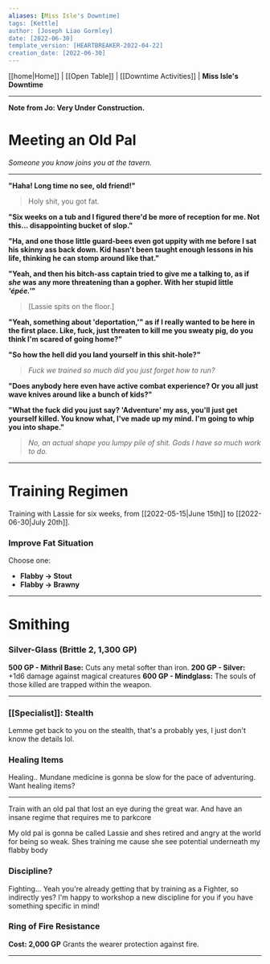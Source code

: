 ```yaml
---
aliases: [Miss Isle's Downtime]
tags: [Kettle]
author: [Joseph Liao Gormley]
date: [2022-06-30]
template_version: [HEARTBREAKER-2022-04-22]
creation_date: [2022-06-30]
---
```

<!-- Home | Character Creation | -->
[[home|Home]] | [[Open Table]] | [[Downtime Activities]] | **Miss Isle's Downtime**
___
**Note from Jo: Very Under Construction.**
# Meeting an Old Pal
*Someone you know joins you at the tavern.*
___
**"Haha! Long time no see, old friend!"**

> Holy shit, you got fat.

**"Six weeks on a tub and I figured there'd be more of reception for me. Not this... disappointing bucket of slop."**

**"Ha, and one those little guard-bees even got uppity with me before I sat his skinny ass back down. Kid hasn't been taught enough lessons in his life, thinking he can stomp around like that."**

**"Yeah, and then his bitch-ass captain tried to give me a talking to, as if *she* was any more threatening than a gopher. With her stupid little *'épée.'*"**

> [Lassie spits on the floor.]

**"Yeah, something about 'deportation,'" as if I really wanted to be here in the first place. Like, fuck, just threaten to kill me you sweaty pig, do you think I'm scared of going home?"**

**"So how the hell did you land yourself in this shit-hole?"**

> *Fuck we trained so much did you just forget how to run?*

**"Does anybody here even have active combat experience? Or you all just wave knives around like a bunch of kids?"**

**"What the fuck did you just say? 'Adventure' my ass, you'll just get yourself killed. You know what, I've made up my mind. I'm going to whip you into shape."**

> *No, an actual shape you lumpy pile of shit. Gods I have so much work to do.*
___
# Training Regimen
Training with Lassie for six weeks, from [[2022-05-15|June 15th]] to [[2022-06-30|July 20th]].
### Improve Fat Situation
Choose one:
- **Flabby -> Stout**
- **Flabby -> Brawny**

___
# Smithing
### Silver-Glass (Brittle 2, 1,300 GP)
**500 GP - Mithril Base:** Cuts any metal softer than iron.
**200 GP - Silver:** +1d6 damage against magical creatures
**600 GP - Mindglass:** The souls of those killed are trapped within the weapon.

___
### [[Specialist]]: Stealth
Lemme get back to you on the stealth, that's a probably yes, I just don't know the details lol.

### Healing Items
Healing.. Mundane medicine is gonna be slow for the pace of adventuring. Want healing items?
___


Train with an old pal that lost an eye during the great war. And have an insane regime that requires me to parkcore

My old pal is gonna be called Lassie and shes retired and angry at the world for being so weak. Shes training me cause she see potential underneath my flabby body

### Discipline?
Fighting... Yeah you're already getting that by training as a Fighter, so indirectly yes? I'm happy to workshop a new discipline for you if you have something specific in mind!

### **Ring of Fire Resistance**
**Cost: 2,000 GP**
Grants the wearer protection against fire.

___
<!--*See also:* 
*References:*
*Source:* -->
<!-- Sources, read more, links, etc. -->
<!-- *Source: Entry by [[Mike Maxin]].* -->
<!-- Leave an empty line at the end, otherwise Exporter complains. -->
